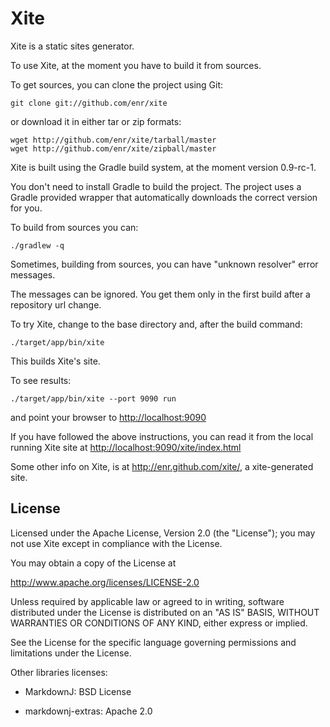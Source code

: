 Xite
====

Xite is a static sites generator.


To use Xite, at the moment you have to build it from sources.

To get sources, you can clone the project using Git:

    git clone git://github.com/enr/xite

or download it in either tar or zip formats:

    wget http://github.com/enr/xite/tarball/master
    wget http://github.com/enr/xite/zipball/master

Xite is built using the Gradle build system, at the moment version 0.9-rc-1.

You don't need to install Gradle to build the project. The project uses a Gradle provided wrapper that automatically downloads the correct version for you.

To build from sources you can:

    ./gradlew -q

Sometimes, building from sources, you can have "unknown resolver" error messages.

The messages can be ignored. You get them only in the first build after a repository url change.
    
To try Xite, change to the base directory and, after the build command:

    ./target/app/bin/xite
    
This builds Xite's site.

To see results:

    ./target/app/bin/xite --port 9090 run

and point your browser to <http://localhost:9090>

If you have followed the above instructions, you can read it from the local
running Xite site at <http://localhost:9090/xite/index.html>

Some other info on Xite, is at <http://enr.github.com/xite/>, a xite-generated site. 


License
-------

Licensed under the Apache License, Version 2.0 (the "License");
you may not use Xite except in compliance with the License.

You may obtain a copy of the License at

   <http://www.apache.org/licenses/LICENSE-2.0>

Unless required by applicable law or agreed to in writing, software
distributed under the License is distributed on an "AS IS" BASIS,
WITHOUT WARRANTIES OR CONDITIONS OF ANY KIND, either express or implied.

See the License for the specific language governing permissions and
limitations under the License.

Other libraries licenses:

* MarkdownJ: BSD License
    
* markdownj-extras: Apache 2.0

